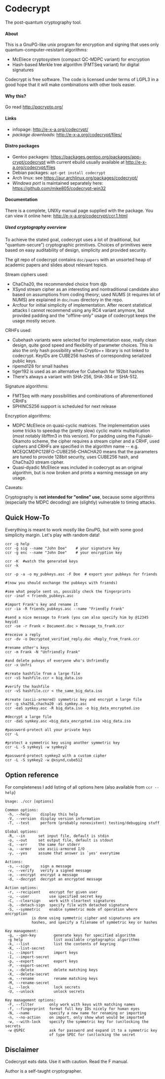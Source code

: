 
# Codecrypt

The post-quantum cryptography tool.

#### About

This is a GnuPG-like unix program for encryption and signing that uses only
quantum-computer-resistant algorithms:

 - McEliece cryptosystem (compact QC-MDPC variant) for encryption
 - Hash-based Merkle tree algorithm (FMTSeq variant) for digital signatures

Codecrypt is free software. The code is licensed under terms of LGPL3 in a good
hope that it will make combinations with other tools easier.

#### Why this?

Go read http://pqcrypto.org/

#### Links

 - infopage: http://e-x-a.org/codecrypt/
 - *package downloads*: http://e-x-a.org/codecrypt/files/

#### Distro packages

 - Gentoo packages: https://packages.gentoo.org/packages/app-crypt/codecrypt
   with current ebuild usually available at http://e-x-a.org/codecrypt/files
 - Debian packages: `apt-get install codecrypt`
 - Arch linux: see https://aur.archlinux.org/packages/codecrypt/
 - *Windows port* is maintained separately here: https://github.com/mike805/codecrypt-win32

#### Documentation

There is a complete, UNIXy manual page supplied with the package. You can view
it online here: http://e-x-a.org/codecrypt/ccr.1.html

##### Used cryptography overview

To achieve the stated goal, codecrypt uses a lot of (traditional, but
"quantum-secure") cryptographic primitives. Choices of primitives were based on
easy auditability of design, simplicity and provided security.

The git repo of codecrypt contains `doc/papers` with an unsorted heap of
academic papers and slides about relevant topics.

Stream ciphers used:

- ChaCha20, the recommended choice from djb
- XSynd stream cipher as an interesting and nontraditional candidate also based
  on assumptions from coding theory; used NUMS (it requires lot of NUMS) are
  explained in `doc/nums` directory in the repo.
- Arcfour for initial simplicity of implementation. After recent statistical
  attacks I cannot recommend using any RC4 variant anymore, but provided
  padding and the "offline-only" usage of codecrypt keeps the usage mostly
  secure.

CRHFs used:

- Cubehash variants were selected for implementation ease, really clean design,
  quite good speed and flexibility of parameter choices. This is also the only
  hash possibility when Crypto++ library is not linked to codecrypt.  KeyIDs
  are CUBE256 hashes of corresponding serialized public keys.
- ripemd128 for small hashes
- tiger192 is used as an alternative for Cubehash for 192bit hashes
- There's always a variant with SHA-256, SHA-384 or SHA-512.

Signature algorithms:

- FMTSeq with many possibilities and combinations of aforementioned CRHFs
- SPHINCS256 support is scheduled for next release

Encryption algorithms:

- MDPC McEliece on quasi-cyclic matrices. The implementation uses some tricks
  to speedup the (pretty slow) cyclic matrix multiplication (most notably
  libfftm3 in this version). For padding using the Fujisaki-Okamoto scheme, the
  cipher requires a stream cipher and a CRHF, used ciphers and CRHFs are
  specified in the algorithm name -- e.g. MCEQCMDPC128FO-CUBE256-CHACHA20 means
  that the parameters are tuned to provide 128bit security, uses CUBE256 hash,
  and ChaCha20 stream cipher.
- Quasi-dyadic McEliece was included in codecrypt as an original algorithm, but
  is now broken and prints a warning message on any usage.

Caveats:

Cryptography is **not intended for "online" use**, because some algorithms
(especially the MDPC decoding) are (slightly) vulnerable to timing attacks.

## Quick How-To

Everything is meant to work mostly like GnuPG, but with some good simplicity
margin. Let's play with random data!


	ccr -g help
	ccr -g sig --name "John Doe"    # your signature key
	ccr -g enc --name "John Doe"    # your encryption key

	ccr -K  #watch the generated keys
	ccr -k

	ccr -p -a -o my_pubkeys.asc -F Doe  # export your pubkeys for friends

	#(now you should exchange the pubkeys with friends)

	#see what people sent us, possibly check the fingerprints
	ccr -inaf < friends_pubkeys.asc

	#import Frank's key and rename it
	ccr -ia -R friends_pubkeys.asc --name "Friendly Frank"

	#send a nice message to Frank (you can also specify him by @12345 keyid)
	ccr -se -r Frank < Document.doc > Message_to_frank.ccr

	#receive a reply
	ccr -dv -o Decrypted_verified_reply.doc <Reply_from_frank.ccr

	#rename other's keys
	ccr -m Frank -N "Unfriendly Frank"

	#and delete pukeys of everyone who's Unfriendly
	ccr -x Unfri

	#create hashfile from a large file
	ccr -sS hashfile.ccr < big_data.iso

	#verify the hashfile
	ccr -vS hashfile.ccr < the_same_big_data.iso

	#create (ascii-armored) symmetric key and encrypt a large file
	ccr -g sha256,chacha20 -aS symkey.asc
	ccr -eaS symkey.asc -R big_data.iso -o big_data_encrypted.iso

	#decrypt a large file
	ccr -daS symkey.asc <big_data_encrypted.iso >big_data.iso

	#password-protect all your private keys
	ccr -L

	#protect a symmetric key using another symmetric key
	ccr -L -S symkey1 -w symkey2

	#password-protect symkey2 with a custom cipher
	ccr -L -S symkey2 -w @xsynd,cube512

## Option reference

For completeness I add listing of all options here (also available from
`ccr --help`)

	Usage: ./ccr [options]

	Common options:
	 -h, --help     display this help
	 -V, --version  display version information
	 -T, --test     perform (probably nonexistent) testing/debugging stuff

	Global options:
	 -R, --in      set input file, default is stdin
	 -o, --out     set output file, default is stdout
	 -E, --err     the same for stderr
	 -a, --armor   use ascii-armored I/O
	 -y, --yes     assume that answer is `yes' everytime

	Actions:
	 -s, --sign     sign a message
	 -v, --verify   verify a signed message
	 -e, --encrypt  encrypt a message
	 -d, --decrypt  decrypt an encrypted message

	Action options:
	 -r, --recipient    encrypt for given user
	 -u, --user         use specified secret key
	 -C, --clearsign    work with cleartext signatures
	 -b, --detach-sign  specify file with detached signature
	 -S, --symmetric    enable symmetric mode of operation where encryption
			    is done using symmetric cipher and signatures are
			    hashes, and specify a filename of symmetric key or hashes

	Key management:
	 -g, --gen-key        generate keys for specified algorithm
	 -g help              list available cryptographic algorithms
	 -k, --list           list the contents of keyring
	 -K, --list-secret
	 -i, --import         import keys
	 -I, --import-secret
	 -p, --export         export keys
	 -P, --export-secret
	 -x, --delete         delete matching keys
	 -X, --delete-secret
	 -m, --rename         rename matching keys
	 -M, --rename-secret
	 -L, --lock           lock secrets
	 -U, --unlock         unlock secrets

	Key management options:
	 -F, --filter       only work with keys with matching names
	 -f, --fingerprint  format full key IDs nicely for human eyes
	 -N, --name         specify a new name for renaming or importing
	 -n, --no-action    on import, only show what would be imported
	 -w, --with-lock    specify the symmetric key for (un)locking the secrets
	 -w @SPEC           ask for password and expand it to a symmetric key
	                    of type SPEC for (un)locking the secret


## Disclaimer

Codecrypt eats data. Use it with caution. Read the F manual.

Author is a self-taught cryptographer.

